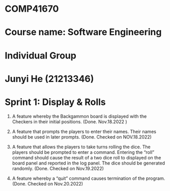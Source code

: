 # COMP41670 
# Course name: Software Engineering
# Individual Group
# Junyi He (21213346)

# Sprint 1: Display & Rolls
1. A feature whereby the Backgammon board is displayed with the Checkers in their initial positions.
(Done.  Nov.18.2022 )

2. A feature that prompts the players to enter their names. Their names should be used in later prompts. (Done. Checked on NOV.18.2022)


3. A feature that allows the players to take turns rolling the dice. The players should be prompted to enter a command. Entering the “roll” command should cause the result of a two dice roll to displayed on the board panel and reported in the log panel. The dice should be generated randomly. (Done. Checked on Nov.19.2022)

4. A feature whereby a “quit” command causes termination of the program. (Done. Checked on Nov.20.2022)


